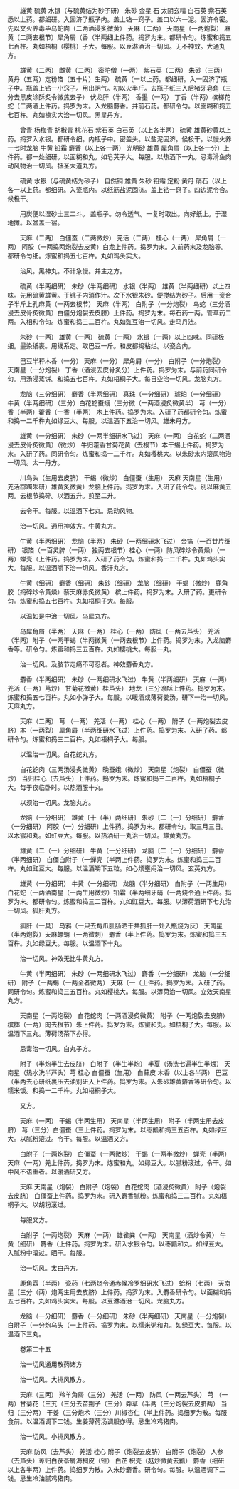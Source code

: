 <!-- { "loadSidebar": true } -->
　　雄黄 硫黄 水银（与硫黄结为砂子研） 朱砂 金星 石 太阴玄精 白石英 紫石英悉以上药。都细研。入固济了瓶子内。盖上钻一窍子。盖口以六一泥。固济令密。先以文火养毒毕乌蛇肉（二两酒浸炙微黄） 天麻（二两） 天南星（一两炮裂） 麻黄（二两去根节）犀角屑（香（半两细上件药。捣罗为末。都研令匀。炼蜜和捣五七百杵。丸如梧桐（樱桃）子大。每服。以豆淋酒治一切风。无不神效。大通丸方。

　　雄黄（二两） 雌黄（二两） 密陀僧（一两） 紫石英（二两） 朱砂（三两） 黄丹（五两）定粉箔（五十片）生两） 硫黄（一以上药。都细研。入一固济了瓶子中。瓶盖上钻一小窍子。用出阴气。初以火半斤。去瓶子纸三入后猪牙皂角（三分去黑皮涂酥炙令微焦去子） 伏龙肝（半两） 香墨（一两） 丁香（半两）槟榔花蛇（二两酒上件药。捣罗为末。入龙脑麝香。并前石药。都研令匀。以面糊和捣五七百杵。丸如楝实大治一切风。黑星丹方。

　　曾青 杨梅青 胡椒青 桃花石 紫石英 白石英（以上各半两） 硫黄 雄黄砂黄以上药。捣罗入水银。都研令细。内瓶子中。密盖头。以盐泥固济。候极干。以慢火养一七时龙脑 牛黄 铅霜 麝香（以上各一两） 光明砂 雄黄 犀角屑（以上各一分）上件药。都一处细研。以面糊和丸。如皂荚子大。每服。以热酒下一丸。忌毒滑鱼肉动风物治一切风。抵圣大道丸方。

　　硫黄 水银（与硫黄结为砂子） 自然铜 雄黄 朱砂 铅霜 定粉 黄丹 硝石（以上各一以上药。都细研。入瓷瓶内。以纸筋盐泥固济。盖上钻一窍子。四边泥令合。候极干。

　　用炭便以湿砂土三二斗。 盖瓶子。勿令透气。一复时取出。向好纸上。于湿地摊。以盆盖一宿。

　　天麻（二两） 白僵蚕（二两微炒） 羌活（二两） 桂心（一两） 犀角屑（一两） 阿胶（一两捣两炮裂去皮黄）白龙上件药。捣罗为末。入前药末及龙脑等。都研令匀细。炼蜜和捣五七百杵。丸如鸡头实大。

　　治风。黑神丸。不计急慢。并主之方。

　　硫黄（半两细研） 朱砂（半两细研） 水银（半两） 雄黄（半两细研）以上四味。先用硫黄雄黄。于铫子内消作汁。次下水银朱砂。便搅结为砂子。后用一瓷合子半斤上孔麻黄（一两去根节） 天麻（半两） 白附子（一分炮裂） 乌蛇（三分酒浸去皮骨炙微黄）白僵分炮裂去皮脐）上件药。捣罗为末。每石药一两。管草药二两。入相和令匀。炼蜜和捣三二百杵。丸如豇豆治一切风。走马丹法。

　　朱砂（一两） 雄黄（一两） 硫黄（一两） 水银（一两）以上四味。同研极细。墨染纸裹。用线系定。取巴豆一斤。和皮都捣粘烂。以瓷合内。

　　巴豆半秤木香（一分） 天麻（一分） 犀角屑（一分） 白附子（一分炮裂） 天南星（一分炮裂） 丁香（酒浸去皮骨炙分）上件药。捣罗为末。与前药同研令匀。用汤浸蒸饼。和捣五七百杵。丸如梧桐子大。每日空治一切风。龙脑丸方。

　　龙脑（三分细研） 麝香（半两细研） 真珠（一分细研） 琥珀（一分细研） 牛黄（半两细研）（三分）白花蛇蚕蛾（三分微（一两酒浸炙微黄半） 芎（一分）香（半两）藿香（一香（半两） 木上件药。捣罗为末。入研了药都研令匀。炼蜜和捣一二千杵丸如绿豆大。每服。以温酒下五治一切风。雄朱丹方。

　　雄黄（一分细研） 朱砂（一两半细研水飞过） 天麻（一两） 白花蛇（二两酒浸去皮骨炙微黄）（微炒） 牛归藿香甘菊花黄（去根节）本干蝎上件药。捣罗为末。入研了药。同研令匀。炼蜜和捣一二千杵。丸如樱桃大。以朱砂末内滚风物治一切风。太一丹方。

　　川乌头（生用去皮脐） 干蝎（微炒） 白僵蚕（生用） 天麻 天南星（生用） 羌活踯躅朱研）雄黄炙微黄）龙脑上件药。捣罗为末。入研了药令匀。别以麻黄五两。去根节捣碎。以酒五升。煎至二升。

　　去令干。每服。以温酒下七丸。忌动风物。

　　治一切风。通用神效方。牛黄丸方。

　　牛黄（半两细研） 龙脑（半两） 朱砂（一两细研水飞过） 金箔（一百廿片细研） 银箔（一百灵脾（一两） 独两去根节）桂心（一两）防风碎炒令黄燥）（一两）蝉壳（上件药。捣罗为末。入研了药令匀。炼蜜和捣一二千杵。丸如鸡头实大。每服。以温酒嚼下治一切风。香汗丸方。

　　牛黄（细研） 麝香（细研） 朱砂（细研） 龙脑（细研） 干蝎（微炒） 鹿角胶（捣碎炒令黄燥）藜天麻赤炙微黄） 槟上件药。捣罗为末。入研了药。更研令匀。炼蜜和捣五七百杵。丸如梧桐子大。每服。

　　以温如是中治一切风。乌犀丸方。

　　乌犀角屑（半两） 天麻（一两） 桂心（一两） 防风（一两去芦头） 羌活（半两）附子（一两干蝎（半两微黄（一两去根节）上件药。捣罗为末。入龙脑麝香等。研令匀。炼蜜和捣三五百杵。丸如樱桃大。每服一丸。

　　治一切风。及肢节走痛不可忍者。神效麝香丸方。

　　麝香（半两细研） 朱砂（一两细研水飞过） 牛黄（半两细研） 天麻（一两） 羌活（一两）芎炒） 甘菊花微黄）桂芦头） 地龙（三分涂酥上件药。捣罗为末。炼蜜和捣五七百杵。丸如小弹子大。每服。以暖酒或薄荷姜汤。研下一治一切风。天麻丸方。

　　天麻（二两） 芎 （一两） 羌活（一两） 桂心（一两） 附子（一两炮裂去皮脐）本（一两裂） 犀角屑（半两细研水飞过）上件药。捣罗为末。入研了药。都研令匀。炼蜜和捣三二百杵。丸如梧桐子大。每服。

　　以温治一切风。白花蛇丸方。

　　白花蛇肉（三两汤浸炙微黄） 晚蚕蛾（微炒） 天南星（炮裂） 白僵蚕（微炒） 当归桂心（去芦头）上件药。捣罗为末。炼蜜和捣三二百杵。丸如梧桐子大。每于夜临卧时。以热酒服十丸。

　　以须治一切风。龙脑丸方。

　　龙脑（一分细研） 雄黄〔十（半）两细研〕 朱砂〔二（一）分细研〕 麝香（一分细研） 阿胶（一）分细研〕上件药。捣罗为末。都研令匀。取三月三日。以木蜜和丸。如豇豆大。每服。以热酒研一丸治一切风。雄黄丸方。

　　雄黄〔二（一）分细研〕 牛黄（一分细研） 龙脑〔二（一）分细研〕 麝香（半两细研） 白僵白附子（一蝉壳（半两上件药。捣罗为末。炼蜜和捣三二百杵。丸如豇豆大。每服。以温酒嚼下五粒。如心烦壅闷治一切风。玄英丸方。

　　雄黄（一分细研） 牛黄（一分细研） 龙脑（半分细研） 白附子（一两生用） 白花蛇（一两酒南星（一两生用微炒）铅霜（半两细牙硝（一两烧令通上件药。捣罗为末。都研令匀。炼蜜和捣三二百杵。丸如豇豆大。每服。以薄荷酒研下七丸治一切风。狐肝丸方。

　　狐肝（一具） 乌鸦（一只去觜爪肚肠晒干共狐肝一处入瓶烧为灰） 天南星（半两炮裂）天麻螵蛸（一两微刺） 麝香（半上件药。捣罗为末。炼蜜和捣三五百杵。丸如绿豆大。每服。以温酒下十丸。

　　治一切风。神效无比牛黄丸方。

　　牛黄（半两细研） 朱砂（一两细研水飞过） 麝香（一分细研） 龙脑（一分细研） 附子（一两蝎（一两全者微两） 天麻〔一（上件药。捣罗为末。入研了药。同研令匀。炼蜜和捣三五百杵。丸如樱桃大。每服。以薄荷治一切风。立效天南星丸方。

　　天南星（一两炮裂） 白花蛇肉（一两酒浸炙微黄） 附子（一两炮裂去皮脐） 槟榔（一两）肉去根节）朱上件药。捣罗为末。炼蜜和丸。如梧桐子大。每服。以温酒下三丸。薄荷汤茶下亦得。

　　忌毒治一切风。白丸子方。

　　附子（半炮半生去皮脐） 白附子（半生半炮） 半夏（汤洗七遍半生半煨） 天南星（热水洗半芦头）芎 桂心 白僵蚕（生用） 白藓皮 木香（以上各半两） 巴豆（半两去心研纸裹压去油别研入上件药。捣罗为末。入朱砂雄黄麝香等研令匀。以糯米饭。和捣一二千杵。丸如梧桐子大。

　　又方。

　　天麻（一两） 干蝎（半两生用） 天南星（半两生用） 附子（半两生用去皮脐） 芎（三分）白僵蚕（三上件药。捣罗为末。以枣瓤和捣三五百杵。丸如绿豆大。以腻粉滚过。令干。每服。以温酒又方。

　　白附子（一两炮裂） 白僵蚕（一两微炒） 干蝎（一两半微炒） 蝉壳（半两） 天麻（一两）羌上件药。捣罗为末。炼蜜和丸。如绿豆大。以腻粉滚过。令干。如中风不语重者。以暖酒研又方。

　　天麻 天南星（炮裂） 白附子（炮裂） 白花蛇肉（酒浸炙微黄） 附子（炮裂去皮脐） 白僵蚕上件药。捣罗为末。研入麝香腻粉。炼蜜和捣三二百杵。丸如梧桐子大。以胡粉滚过。

　　每服又方。

　　白附子（一两炮裂） 天麻（一两） 雄雀粪（一两） 天南星（酒炒令黄） 牛黄（细研） 麝香（上件药。捣罗为末。研入水银令匀。以枣瓤和丸。如绿豆大。入腻粉中滚过。晒干。每服。

　　治一切风。太白丹方。

　　鹿角霜（半两） 瓷药（七两烧令通赤候冷罗细研水飞过） 蛤粉（七两） 天南星〔三分（两）炮两生用去皮脐）上件药。捣罗为末。入麝香研令匀。以面糊和捣五七百杵。丸如鸡头实大。每服。以豆淋酒治一切风。龙脑丸方。

　　龙脑（一分细研） 麝香（一分细研） 朱砂（半两细研） 天南星（一分炮裂） 白附子（一分炮乌头（一上件药。捣罗为末。以糯米粥和丸。如绿豆大。每服。以温酒下三丸。

　　卷第二十五

　　治一切风通用散药诸方

　　治一切风。大排风散方。

　　天麻（三两） 羚羊角屑（三分） 羌活（一两） 防风（一两去芦头） 芎 （一两）甘菊花（三艽（三分去苗荆子（三分）莽草（半两（三分炮裂去皮脐两） 当归（三分两） 干姜（三分炮术（三分）川椒杏仁（半上件药。捣细罗为散。每服食前。以温酒调下二钱。生姜薄荷汤调服亦得。忌生冷鸡猪肉。

　　治一切风。小排风散方。

　　天麻 防风（去芦头） 羌活 桂心 附子（炮裂去皮脐） 白附子（炮裂） 人参（去芦头）萆归白茯苓屑海桐皮（锉） 白芷 枳壳（麸炒微黄去瓤） 麝香（细研 以上各半两）上件药。捣细罗为散。入朱砂麝香。研令匀。每服。以温酒调下二钱。忌生冷油腻鸡猪肉。

